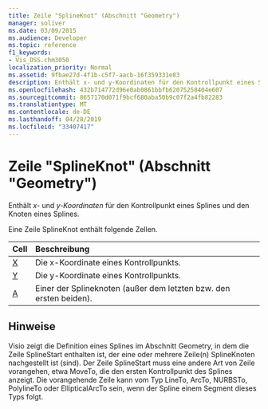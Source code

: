 ```yaml
---
title: Zeile "SplineKnot" (Abschnitt "Geometry")
manager: soliver
ms.date: 03/09/2015
ms.audience: Developer
ms.topic: reference
f1_keywords:
- Vis_DSS.chm3050
localization_priority: Normal
ms.assetid: 9fbae27d-4f1b-c5f7-aacb-16f359331e83
description: Enthält x- und y-Koordinaten für den Kontrollpunkt eines Splines und den Knoten eines Splines.
ms.openlocfilehash: 432b714772d96e0ab0861bbfb62075258404e607
ms.sourcegitcommit: 8657170d071f9bcf680aba50b9c07f2a4fb82283
ms.translationtype: MT
ms.contentlocale: de-DE
ms.lasthandoff: 04/28/2019
ms.locfileid: "33407417"
---
```

# <a name="splineknot-row-geometry-section"></a>Zeile "SplineKnot" (Abschnitt "Geometry")

Enthält  *x-*  und  *y-Koordinaten*  für den Kontrollpunkt eines Splines und den Knoten eines Splines. 
  
Eine Zeile SplineKnot enthält folgende Zellen.
  
|**Cell**|**Beschreibung**|
|:-----|:-----|
|[X](x-cell-geometry-section.md) <br/> |Die  x-Koordinate eines Kontrollpunkts.  <br/> |
|[Y](y-cell-geometry-section.md) <br/> |Die  y-Koordinate eines Kontrollpunkts.  <br/> |
|[A](a-cell-geometry-section.md) <br/> |Einer der Splineknoten (außer dem letzten bzw. den ersten beiden).  <br/> |
   
## <a name="remarks"></a>Hinweise

Visio zeigt die Definition eines Splines im Abschnitt Geometry, in dem die Zeile SplineStart enthalten ist, der eine oder mehrere Zeile(n) SplineKnoten nachgestellt ist (sind). Der Zeile SplineStart muss eine andere Art von Zeile vorangehen, etwa MoveTo, die den ersten Kontrollpunkt des Splines anzeigt. Die vorangehende Zeile kann vom Typ LineTo, ArcTo, NURBSTo, PolylineTo oder EllipticalArcTo sein, wenn der Spline einem Segment dieses Typs folgt.
  

